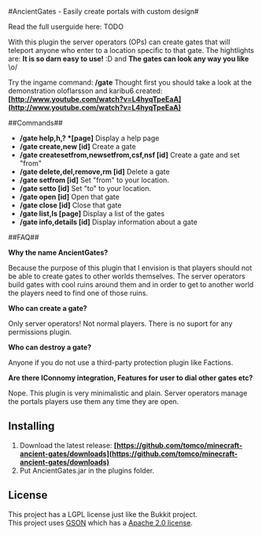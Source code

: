 #AncientGates - Easily create portals with custom design#

Read the full userguide here: TODO

With this plugin the server operators (OPs) can create gates that will teleport anyone who enter to a location specific to that gate. The hightlights are: __It is so darn easy to use!__ :D and __The gates can look any way you like__ \o/

Try the ingame command: __/gate__
Thought first you should take a look at the demonstration oloflarsson and karibu6 created:
__[http://www.youtube.com/watch?v=L4hyqTpeEaA](http://www.youtube.com/watch?v=L4hyqTpeEaA)__

##Commands##

* __/gate help,h,? *[page]__ Display a help page
* __/gate create,new [id]__ Create a gate
* __/gate createsetfrom,newsetfrom,csf,nsf [id]__ Create a gate and set "from"
* __/gate delete,del,remove,rm [id]__ Delete a gate
* __/gate setfrom [id]__ Set "from" to your location.
* __/gate setto [id]__ Set "to" to your location.
* __/gate open [id]__ Open that gate
* __/gate close [id]__ Close that gate
* __/gate list,ls [page]__ Display a list of the gates
* __/gate info,details [id]__ Display information about a gate

##FAQ##

__Why the name AncientGates?__

Because the purpose of this plugin that I envision is that players should not be able to create gates to other worlds themselves. The server operators build gates with cool ruins around them and in order to get to another world the players need to find one of those ruins.

__Who can create a gate?__

Only server operators! Not normal players. There is no suport for any permissions plugin.

__Who can destroy a gate?__

Anyone if you do not use a third-party protection plugin like Factions.

__Are there IConnomy integration, Features for user to dial other gates etc?__

Nope. This plugin is very minimalistic and plain. Server operators manage the portals players use them any time they are open.

Installing
----------
1. Download the latest release: __[https://github.com/tomco/minecraft-ancient-gates/downloads](https://github.com/tomco/minecraft-ancient-gates/downloads)__
1. Put AncientGates.jar in the plugins folder.

License
----------
This project has a LGPL license just like the Bukkit project.<br>
This project uses [GSON](http://code.google.com/p/google-gson/) which has a [Apache 2.0 license](http://www.apache.org/licenses/LICENSE-2.0 ).
